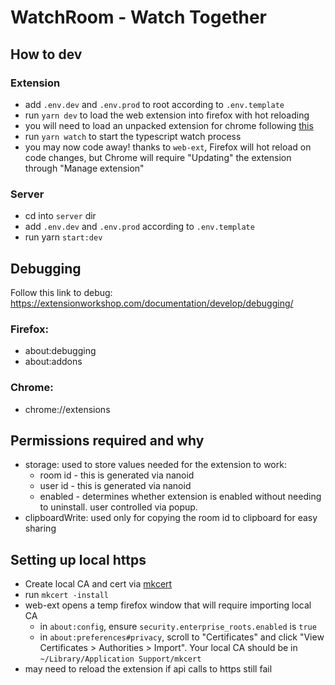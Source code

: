 # WatchRoom - Watch Together

## How to dev

### Extension

- add `.env.dev` and `.env.prod` to root according to `.env.template`
- run `yarn dev` to load the web extension into firefox with hot reloading
- you will need to load an unpacked extension for chrome following [this](https://developer.chrome.com/docs/extensions/get-started/tutorial/hello-world#load-unpacked)
- run `yarn watch` to start the typescript watch process
- you may now code away! thanks to `web-ext`, Firefox will hot reload on code changes, but Chrome will require "Updating" the extension through "Manage extension"

### Server

- cd into `server` dir
- add `.env.dev` and `.env.prod` according to `.env.template`
- run yarn `start:dev`

## Debugging

Follow this link to debug: https://extensionworkshop.com/documentation/develop/debugging/

### Firefox:

- about:debugging
- about:addons

### Chrome:

- chrome://extensions

## Permissions required and why

- storage: used to store values needed for the extension to work:
  - room id - this is generated via nanoid
  - user id - this is generated via nanoid
  - enabled - determines whether extension is enabled without needing to uninstall. user controlled via popup.
- clipboardWrite: used only for copying the room id to clipboard for easy sharing

## Setting up local https

- Create local CA and cert via [mkcert](https://github.com/FiloSottile/mkcert)
- run `mkcert -install`
- web-ext opens a temp firefox window that will require importing local CA
  - in `about:config`, ensure `security.enterprise_roots.enabled` is `true`
  - in `about:preferences#privacy`, scroll to "Certificates" and click "View Certificates > Authorities > Import". Your local CA should be in `~/Library/Application Support/mkcert`
- may need to reload the extension if api calls to https still fail
